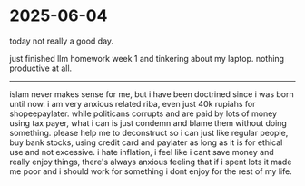 # 2025-06-04

today not really a good day.

just finished llm homework week 1 and tinkering about my laptop. nothing productive at all.

---

islam never makes sense for me, but i have been doctrined since i was born until now. i am very anxious related riba, even just 40k rupiahs for shopeepaylater. while politicans corrupts and are paid by lots of money using tax payer, what i can is just condemn and blame them without doing something. please help me to deconstruct so i can just like regular people, buy bank stocks, using credit card and paylater as long as it is for ethical use and not excessive. i hate inflation, i feel like i cant save money and really enjoy things, there's always anxious feeling that if i spent lots it made me poor and i should work for something i dont enjoy for the rest of my life. 

